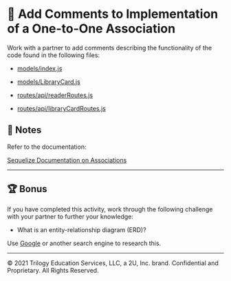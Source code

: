 # 📐 Add Comments to Implementation of a One-to-One Association

Work with a partner to add comments describing the functionality of the code found in the following files:

* [models/index.js](./Unsolved/models/index.js)

* [models/LibraryCard.js](./Unsolved/models/LibraryCard.js)

* [routes/api/readerRoutes.js](./Unsolved/routes/api/readerRoutes.js)

* [routes/api/libraryCardRoutes.js](./Unsolved/routes/api/libraryCardRoutes.js)

## 📝 Notes

Refer to the documentation:

[Sequelize Documentation on Associations](https://sequelize.org/master/manual/assocs.html)

---

## 🏆 Bonus

If you have completed this activity, work through the following challenge with your partner to further your knowledge:

* What is an entity-relationship diagram (ERD)?

Use [Google](https://www.google.com) or another search engine to research this.

---
© 2021 Trilogy Education Services, LLC, a 2U, Inc. brand. Confidential and Proprietary. All Rights Reserved.
